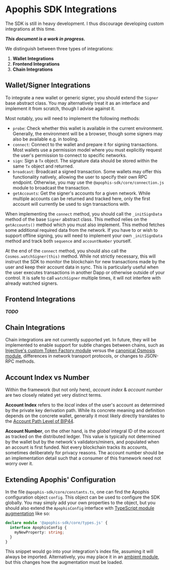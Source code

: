 # Apophis SDK Integrations
The SDK is still in heavy development. I thus discourage developing custom integrations at this time.

***This document is a work in progress.***

We distinguish between three types of integrations:

1. **Wallet Integrations**
2. **Frontend Integrations**
3. **Chain Integrations**

## Wallet/Signer Integrations
To integrate a new wallet or generic signer, you should extend the `Signer` base abstract class. You may alternatively treat it as an interface and implement it from scratch, though I advise against it.

Most notably, you will need to implement the following methods:

- `probe`: Check whether this wallet is available in the current environment. Generally, the environment will be a browser, though some signers may also be available e.g. in tooling.
- `connect`: Connect to the wallet and prepare it for signing transactions. Most wallets use a permission model where you must explicitly request the user's permission to connect to specific networks.
- `sign`: Sign a `Tx` object. The signature data should be stored within the same `Tx` object and returned.
- `broadcast`: Broadcast a signed transaction. Some wallets may offer this functionality natively, allowing the user to specify their own RPC endpoint. Otherwise, you may use the `@apophis-sdk/core/connection.js` module to broadcast the transaction.
- `getAccounts`: Get the signer's accounts for a given network. While multiple accounts can be returned and tracked here, only the first account will currently be used to sign transactions with.

When implementing the `connect` method, you should call the `_initSignData` method of the base `Signer` abstract class. This method relies on the `getAccounts()` method which you must also implement. This method fetches some additional required data from the network. If you have to or wish to support offline signing, you will need to implement your own `_initSignData` method and track both `sequence` and `accountNumber` yourself.

At the end of the `connect` method, you should also call the `Cosmos.watchSigner(this)` method. While not strictly necessary, this will instruct the SDK to monitor the blockchain for new transactions made by the user and keep their account data in sync. This is particularly useful when the user executes transactions in another Dapp or otherwise outside of your control. It is safe to call `watchSigner` multiple times, it will not interfere with already watched signers.

## Frontend Integrations
***TODO***

## Chain Integrations
Chain integrations are not currently supported yet. In future, they will be implemented to enable support for subtle changes between chains, such as [Injective's custom Token Factory module](https://docs.ts.injective.network/core-modules/token-factory) versus the [canonical Osmosis module](https://docs.osmosis.zone/osmosis-core/modules/tokenfactory/), differences in network transport protocols, or changes to JSON-RPC methods.

## Account Index vs Number
Within the framework (but not only here), *account index* & *account number* are two closely related yet very distinct terms.

**Account Index** refers to the *local* index of the user's account as determined by the private key derivation path. While its concrete meaning and definition depends on the concrete wallet, generally it most likely directly translates to the [Account Path Level of BIP44](https://github.com/bitcoin/bips/blob/master/bip-0044.mediawiki#user-content-Account).

**Account Number**, on the other hand, is the *global* integral ID of the account as tracked on the distributed ledger. This value is typically not determined by the wallet but by the network's validators/miners, and populated when an account is first funded. Not every blockchain tracks its accounts, sometimes deliberately for privacy reasons. The account number should be an implementation detail such that a consumer of this framework need not worry over it.

## Extending Apophis' Configuration
In the file `@apophis-sdk/core/constants.ts`, one can find the Apophis configuration object `config`. This object can be used to configure the SDK globally. You may simply add your own properties to the object, but you should also extend the `ApophisConfig` interface with [TypeScript module augmentation](https://www.typescriptlang.org/docs/handbook/declaration-merging.html#module-augmentation) like so:

```typescript
declare module '@apophis-sdk/core/types.js' {
  interface ApophisConfig {
    myNewProperty: string;
  }
}
```

This snippet would go into your integration's index file, assuming it will always be imported. Alternatively, you may place it in an [ambient module](https://www.typescriptlang.org/docs/handbook/modules/reference.html#ambient-modules), but this changes how the augmentation must be loaded.
